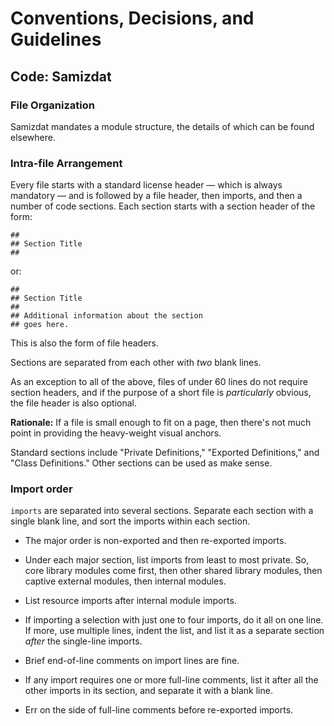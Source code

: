 Conventions, Decisions, and Guidelines
======================================

Code: Samizdat
--------------

### File Organization

Samizdat mandates a module structure, the details of which can be found
elsewhere.

### Intra-file Arrangement

Every file starts with a standard license header &mdash; which is always
mandatory &mdash; and is followed by a file header, then imports, and then
a number of code sections. Each section starts with a section header of the
form:

```
##
## Section Title
##
```

or:

```
##
## Section Title
##
## Additional information about the section
## goes here.
```

This is also the form of file headers.

Sections are separated from each other with *two* blank lines.

As an exception to all of the above, files of under 60 lines do not
require section headers, and if the purpose of a short file is *particularly*
obvious, the file header is also optional.

**Rationale:** If a file is small enough to fit on a page, then there's
not much point in providing the heavy-weight visual anchors.

Standard sections include "Private Definitions," "Exported Definitions,"
and "Class Definitions." Other sections can be used as make sense.

### Import order

`imports` are separated into several sections. Separate each section with
a single blank line, and sort the imports within each section.

* The major order is non-exported and then re-exported imports.

* Under each major section, list imports from least to most private.
  So, core library modules come first, then other shared library modules,
  then captive external modules, then internal modules.

* List resource imports after internal module imports.

* If importing a selection with just one to four imports, do it all on
  one line. If more, use multiple lines, indent the list, and list it
  as a separate section *after* the single-line imports.

* Brief end-of-line comments on import lines are fine.

* If any import requires one or more full-line comments, list it after all
  the other imports in its section, and separate it with a blank line.

* Err on the side of full-line comments before re-exported imports.
